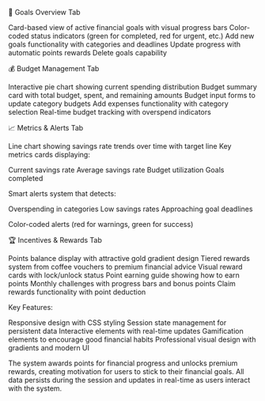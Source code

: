 🎯 Goals Overview Tab

Card-based view of active financial goals with visual progress bars
Color-coded status indicators (green for completed, red for urgent, etc.)
Add new goals functionality with categories and deadlines
Update progress with automatic points rewards
Delete goals capability

💰 Budget Management Tab

Interactive pie chart showing current spending distribution
Budget summary card with total budget, spent, and remaining amounts
Budget input forms to update category budgets
Add expenses functionality with category selection
Real-time budget tracking with overspend indicators

📈 Metrics & Alerts Tab

Line chart showing savings rate trends over time with target line
Key metrics cards displaying:

Current savings rate
Average savings rate
Budget utilization
Goals completed


Smart alerts system that detects:

Overspending in categories
Low savings rates
Approaching goal deadlines


Color-coded alerts (red for warnings, green for success)

🏆 Incentives & Rewards Tab

Points balance display with attractive gold gradient design
Tiered rewards system from coffee vouchers to premium financial advice
Visual reward cards with lock/unlock status
Point earning guide showing how to earn points
Monthly challenges with progress bars and bonus points
Claim rewards functionality with point deduction

Key Features:

Responsive design with CSS styling
Session state management for persistent data
Interactive elements with real-time updates
Gamification elements to encourage good financial habits
Professional visual design with gradients and modern UI

The system awards points for financial progress and unlocks premium rewards, creating motivation for users to stick to their financial goals. All data persists during the session and updates in real-time as users interact with the system.